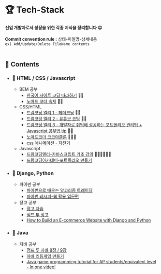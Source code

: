 # 🏆 Tech-Stack

#### 신입 개발자로서 성장을 위한 각종 지식을 정리합니다 :blush:

**Commit convention rule** : 상태-파일명-상세내용  
`ex) Add/Update/Delete FileName contents`  
<br>

## 📒 Contents

- ### 📖 HTML / CSS / Javascript

  - BEM 공부
    - [한국어 사이트 코딩 따라하기](https://nykim.work/15#:~:text=BEM%EC%9D%80%20Blcok%2C%20Element%2C%20Modifier%EB%A5%BC%20%EB%9C%BB%ED%95%A9%EB%8B%88%EB%8B%A4.) 🙆‍♀️
    - [노마드 코더 숙제](https://en.bem.info/methodology/quick-start/) 🙆‍♀️
  - CSS/HTML
    - [드림코딩 엘리 1 - 헤더코딩](https://www.youtube.com/watch?v=X91jsJyZofw&list=PLv2d7VI9OotQ1F92Jp9Ce7ovHEsuRQB3Y&index=14) 🙆‍♀️
    - [드림코딩 엘리 2 - 유튜브 코딩](https://www.youtube.com/watch?v=67stn7Pu7s4&list=PLv2d7VI9OotQ1F92Jp9Ce7ovHEsuRQB3Y&index=15) 🙆‍♀️
    - [드림코딩 엘리 3 - 개발자로 취업에 성공하는 포트폴리오 관리법 + Javascript 공부법 tip](https://www.youtube.com/watch?v=3xRpjLZUBeo&list=PLv2d7VI9OotQ1F92Jp9Ce7ovHEsuRQB3Y&index=17) 🙆‍♀️
    - [노마드코더 코코아클론](https://academy.nomadcoders.co/courses/enrolled/202997) 🙆🏻‍♀️
    - [css 애니메이션 - 자전거](https://www.youtube.com/watch?v=e3q7mcM_nA4)
  - Javascript
    - [드림코딩엘리-자바스크립트 기초 강의](https://www.youtube.com/watch?v=wcsVjmHrUQg&list=PLv2d7VI9OotTVOL4QmPfvJWPJvkmv6h-2) 🏃🏽‍♀️🏃🏽‍♀️
    - [드림코딩아카데미-포트폴리오 만들기](academy.dream-coding.com)

- ### :snake: Django, Python

  - 파이썬 공부
    - [파이썬으로 배우는 알고리즘 트레이딩](https://wikidocs.net/book/110)
    - [파이썬 레시피-웹 활용 입문편](https://wikidocs.net/book/2965)
  - 장고 공부
    - [장고 자습](https://wikidocs.net/book/837)
    - [점프 투 장고](https://wikidocs.net/book/4223)
    - [How to Build an E-commerce Website with Django and Python](https://www.youtube.com/watch?v=YZvRrldjf1Y)

- ### 📖 Java
  - 자바 공부
    - [점프 투 자바 8장 / 9장](https://wikidocs.net/195)
    - [자바 리듬게임 만들기](https://www.youtube.com/watch?v=xs92kqU2YWg&list=PLRx0vPvlEmdDySO3wDqMYGKMVH4Qa4QhR)
    - [Java game programming tutorial for AP students/equivalent level - In one video!](https://www.youtube.com/watch?v=lDzKX3djE-M)
